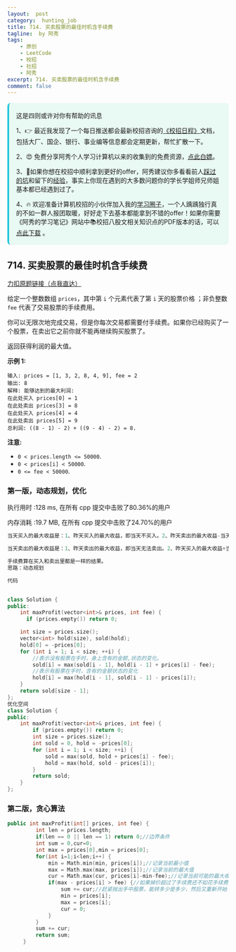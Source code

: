 ```yaml
---
layout:  post
category:  hunting_job
title: 714. 买卖股票的最佳时机含手续费
tagline:  by 阿秀
tags:
    - 原创
    - LeetCode
    - 校招
    - 社招
    - 阿秀
excerpt: 714. 买卖股票的最佳时机含手续费
comment: false
---
```






<div style="border-color: #24C6DC;
            background-color: #e9f9f3;         
            margin: 1rem 0;
        padding: .25rem 1rem;
        border-left-width: .3rem;
        border-left-style: solid;
        border-radius: .5rem;
        color: inherit;">
  <p>这是四则或许对你有帮助的讯息</p>
  <p>1、👉 最近我发现了一个每日推送都会最新校招咨询的<a style="text-decoration: underline" href="https://flowus.cn/ee50d5eb-3cd5-4f74-880e-95b215dd4ff2" target="_blank">《校招日程》</a>文档，包括大厂、国企、银行、事业编等信息都会定期更新，帮忙扩散一下。</p>  
  <p>2、😍
    免费分享阿秀个人学习计算机以来的收集到的免费资源，<a style="text-decoration: underline" href="/notes/07-resources/01-free/01-introduce.html" target="_blank">点此白嫖</a>。
  </p>
  <p>3、🚀如果你想在校招中顺利拿到更好的offer，阿秀建议你多看看前人<a style="text-decoration: underline" href="https://www.yuque.com/tuobaaxiu/httmmc/npg1k81zeq4wfpyz" target="_blank">踩过的坑</a>和留下的<a style="text-decoration: underline"  target="_blank" href="https://www.yuque.com/tuobaaxiu/httmmc/gge9ppd0mbu2d3dp">经验</a>，事实上你现在遇到的大多数问题你的学长学姐师兄师姐基本都已经遇到过了。
  </p>
  <p>4、🔥 欢迎准备计算机校招的小伙伴加入我的<a  style="text-decoration: underline" href="https://www.yuque.com/tuobaaxiu/httmmc/xg0otqvc17wfx4u9" target="_blank">学习圈子</a>，一个人踽踽独行真的不如一群人报团取暖，好好走下去基本都能拿到不错的offer！如果你需要《阿秀的学习笔记》网站中📚︎校招八股文相关知识点的PDF版本的话，可以<a style="text-decoration: underline" href="/notes/08-other/02-question.html#_5、如何下载阿秀的学习笔记内容pdf版本" target="_blank">点此下载</a> 。</p>   </div>




## 714. 买卖股票的最佳时机含手续费

[力扣原题链接（点我直达）](https://leetcode-cn.com/problems/best-time-to-buy-and-sell-stock-with-transaction-fee/)

给定一个整数数组 `prices`，其中第 `i` 个元素代表了第 `i` 天的股票价格 ；非负整数 `fee` 代表了交易股票的手续费用。

你可以无限次地完成交易，但是你每次交易都需要付手续费。如果你已经购买了一个股票，在卖出它之前你就不能再继续购买股票了。

返回获得利润的最大值。

**示例 1:**

```
输入: prices = [1, 3, 2, 8, 4, 9], fee = 2
输出: 8
解释: 能够达到的最大利润:  
在此处买入 prices[0] = 1
在此处卖出 prices[3] = 8
在此处买入 prices[4] = 4
在此处卖出 prices[5] = 9
总利润: ((8 - 1) - 2) + ((9 - 4) - 2) = 8.
```

**注意:**

- `0 < prices.length <= 50000`.
- `0 < prices[i] < 50000`.
- `0 <= fee < 50000`.



### 第一版，动态规划，优化

执行用时 :128 ms, 在所有 cpp 提交中击败了80.36%的用户

内存消耗 :19.7 MB, 在所有 cpp 提交中击败了24.70%的用户



```c++
当天买入的最大收益是：1、昨天买入的最大收益，即当天不买入。2、昨天卖出的最大收益-当天股票价格-手续费。

当天卖出的最大收益是：1、昨天卖出的最大收益，即当天无法卖出。2、昨天买入的最大收益+当天股票价格。

手续费算在买入和卖出里都是一样的结果。
思路：动态规划

代码


class Solution {
public:
    int maxProfit(vector<int>& prices, int fee) {
      if (prices.empty()) return 0;

	int size = prices.size();
	vector<int> hold(size), sold(hold);
	hold[0] = -prices[0];
	for (int i = 1; i < size; ++i) {
		//表示没有股票在手时，身上含有的金额,状态的变化。
		sold[i] = max(sold[i - 1], hold[i - 1] + prices[i] - fee);
		//表示有股票在手时，含有的金额状态的变化
		hold[i] = max(hold[i - 1], sold[i - 1] - prices[i]);
	}
	return sold[size - 1];
};
优化空间
class Solution {
public:
    int maxProfit(vector<int>& prices, int fee) {
        if (prices.empty()) return 0;
        int size = prices.size();
        int sold = 0, hold = -prices[0];        
        for (int i = 1; i < size; ++i) {
            sold = max(sold, hold + prices[i] - fee);
            hold = max(hold, sold - prices[i]);
        }
        return sold;
    }
};
```







### 第二版，贪心算法



```c++
public int maxProfit(int[] prices, int fee) {
		 int len = prices.length;
		 if(len == 0 || len == 1) return 0;//边界条件
		 int sum = 0,cur=0;
		 int max = prices[0],min = prices[0];
		 for(int i=1;i<len;i++) {
			 min = Math.min(min, prices[i]);//记录当前最小值
			 max = Math.max(max, prices[i]);//记录当前的最大值
			 cur = Math.max(cur, prices[i]-min-fee);//记录当前可能的最大收益
			 if(max - prices[i] > fee) {//如果掉价超过了手续费还不如花手续费买卖股票
				 sum += cur;//赶紧抛出手中股票，能转多少是多少，然后又重新开始
				 min = prices[i];
				 max = prices[i];
				 cur = 0;
			 }
		 }
		 sum += cur;
		 return sum;
	 }
```

<p id="使用最小花费爬楼梯"></p>

